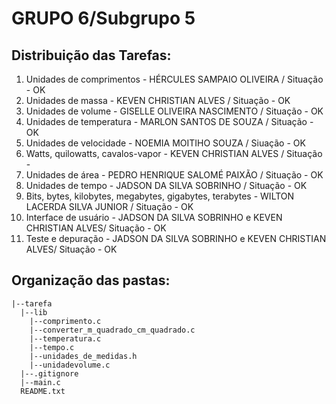 # GRUPO 6/Subgrupo 5

## **Distribuição das Tarefas**:

1. Unidades de comprimentos - HÉRCULES SAMPAIO OLIVEIRA / Situação - OK
2. Unidades de massa - KEVEN CHRISTIAN ALVES / Situação - OK
3. Unidades de volume - GISELLE OLIVEIRA NASCIMENTO / Situação - OK
4. Unidades de temperatura - MARLON SANTOS DE SOUZA / Situação - OK
5. Unidades de velocidade - NOEMIA MOITIHO SOUZA / Siuação - OK
6. Watts, quilowatts, cavalos-vapor - KEVEN CHRISTIAN ALVES / Situação - 
7. Unidades de área - PEDRO HENRIQUE SALOMÉ PAIXÃO / Situação - OK
8. Unidades de tempo - JADSON DA SILVA SOBRINHO / Situação - OK
9. Bits, bytes, kilobytes, megabytes, gigabytes, terabytes - WILTON LACERDA SILVA JUNIOR / Situação - OK
10. Interface de usuário - JADSON DA SILVA SOBRINHO e KEVEN CHRISTIAN ALVES/ Situação - OK
11. Teste e depuração - JADSON DA SILVA SOBRINHO e KEVEN CHRISTIAN ALVES/ Situação - OK


## **Organização das pastas:**
```
|--tarefa
  |--lib
    |--comprimento.c
    |--converter_m_quadrado_cm_quadrado.c
    |--temperatura.c
    |--tempo.c
    |--unidades_de_medidas.h
    |--unidadevolume.c
  |--.gitignore
  |--main.c
  README.txt
```


